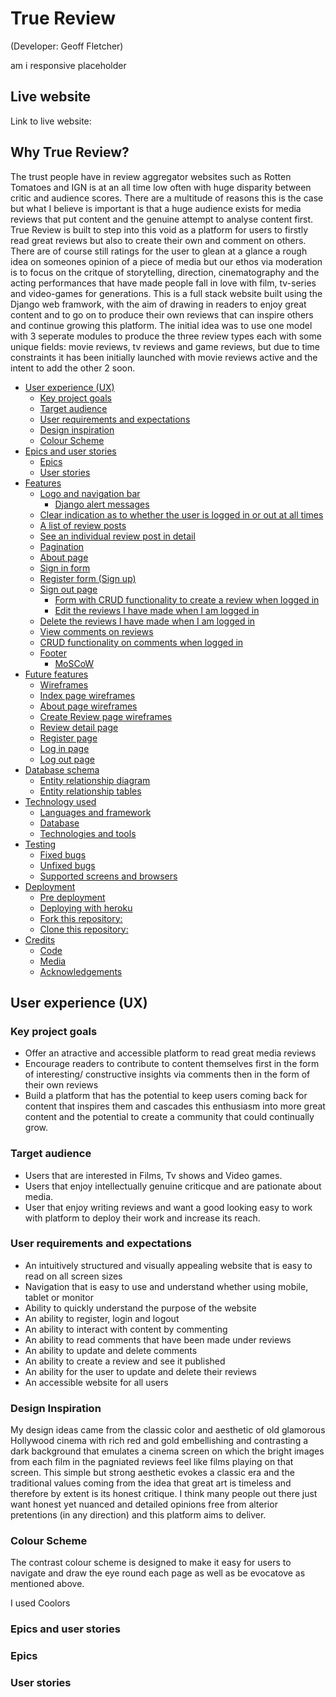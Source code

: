 # True Review

(Developer: Geoff Fletcher)

am i responsive placeholder

## Live website

Link to live website:
## Why True Review?

The trust people have in review aggregator websites such as Rotten Tomatoes and IGN is at an all time low often with huge disparity between critic and audience scores. There are a multitude of reasons this is the case but what I believe is important is that a huge audience exists for media reviews that put content and the genuine attempt to analyse content first. True Review is built to step into this void as a platform for users to firstly read great reviews but also to create their own and comment on others. There are of course still ratings for the user to glean at a glance a rough idea on someones opinion of a piece of media but our ethos via moderation is to focus on the critque of storytelling, direction, cinematography and the acting performances that have made people fall in love with film, tv-series and video-games for generations. This is a full stack website built using the Django web framwork, with the aim of drawing in readers to enjoy great content and to go on to produce their own reviews that can inspire others and continue growing this platform. The initial idea was to use one model with 3 seperate modules to produce the three review types each with some unique fields: movie reviews, tv reviews and game reviews, but due to time constraints it has been initially launched with movie reviews active and the intent to add the other 2 soon.


- [User experience (UX)](#user-experience-ux)
   * [Key project goals](#key-project-goals)
   * [Target audience](#target-audience)
   * [User requirements and expectations](#user-requirements-and-expectations)
   * [Design inspiration](#design-inspiration)
   * [Colour Scheme](#color-scheme)
- [Epics and user stories](#epics-and-user-stories)
   * [Epics](#epics)
   * [User stories](#user-stories)
- [Features](#features)
   * [Logo and navigation bar](#logo-and-navigation-bar)
     * [Django alert messages](#django-alert-messages)
   * [Clear indication as to whether the user is logged in or out at all times](#clear-indication-as-to-whether-the-user-is-logged-in-or-out-at-all-times)
    * [A list of review posts](#a-list-of-blog-posts)
   * [See an individual review post in detail](#see-an-individual-blog-post-in-detail)
   * [Pagination](#pagination)
   * [About page](#about-page)
    * [Sign in form](#sign-in-form)
   * [Register form (Sign up)](#register-form-sign-up)
   * [Sign out page](#sign-out-page)
     * [Form with CRUD functionality to create a review when logged in](#form-with-crud-functionality-to-make-a-review-when-logged-in)
      * [Edit the reviews I have made when I am logged in](#edit-the-reviews-i-have-made-when-i-am-logged-in)
   * [Delete the reviews I have made when I am logged in](#delete-the-reviews-i-have-made-when-i-am-logged-in)
   * [View comments on reviews](#view-comments-on-reviews)
   * [CRUD functionality on comments when logged in](#crud-functionality-on-comments-when-logged-in)
   * [Footer](#footer)   
     * [MoSCoW](#moscow)
- [Future features](#future-features)
  - [Wireframes](#wireframes)
   * [Index page wireframes](#index-page-wireframes)
   * [About page wireframes](#about-page-wireframes)
   * [Create Review page wireframes](#create-review-page-wireframes)
   * [Review detail page](#review-detail-page)
   * [Register page](#register-page)
   * [Log in page](#log-in-page)
   * [Log out page](#log-out-page)
- [Database schema](#database-schema)
   * [Entity relationship diagram](#entity-relationship-diagram)
   * [Entity relationship tables](#entity-relationship-tables)
- [Technology used](#technology-used)
   * [Languages and framework](#languages-and-framework)
   * [Database](#database)
   * [Technologies and tools](#technologies-and-tools)
- [Testing](#testing)
   * [Fixed bugs](#fixed-bugs)
   * [Unfixed bugs](#unfixed-bugs)
   * [Supported screens and browsers](#supported-screens-and-browsers)
- [Deployment](#deployment)
   * [Pre deployment](#pre-deployment)
   * [Deploying with heroku](#deploying-with-heroku)
   * [Fork this repository:](#fork-this-repository)
   * [Clone this repository:](#clone-this-repository)
- [Credits](#credits)
   * [Code](#code)
   * [Media](#media)
   - [Acknowledgements](#acknowledgements)

## User experience (UX)

### Key project goals

- Offer an atractive and accessible platform to read great media reviews
- Encourage readers to contribute to content themselves first in the form of interesting/ constructive insights via comments then in the form of their own reviews
- Build a platform that has the potential to keep users coming back for content that inspires them and cascades this enthusiasm into more great content and the potential to create a community that could continually grow.

### Target audience

- Users that are interested in Films, Tv shows and Video games.
- Users that enjoy intellectually genuine criticque and are pationate about media.
- User that enjoy writing reviews and want a good looking easy to work with platform to deploy their work and increase its reach.

### User requirements and expectations

- An intuitively structured and visually appealing website that is easy to read on all screen sizes
- Navigation that is easy to use and understand whether using mobile, tablet or monitor
- Ability to quickly understand the purpose of the website
- An ability to register, login and logout
- An ability to interact with content by commenting
- An ability to read comments that have been made under reviews
- An ability to update and delete comments
- An ability to create a review and see it published
- An ability for the user to update and delete their reviews
- An accessible website for all users

### Design Inspiration

My design ideas came from the classic color and aesthetic of old glamorous Hollywood cinema with rich red and gold embellishing and contrasting a dark background that emulates a cinema screen on which the bright images from each film in the pagniated reviews feel like films playing on that screen. This simple but strong aesthetic evokes a classic era and the traditional values coming from the idea that great art is timeless and therefore by extent is its honest critique. I think many people out there just want honest yet nuanced and detailed opinions free from alterior pretentions (in any direction) and this platform aims to deliver.

### Colour Scheme

The contrast colour scheme is designed to make it easy for users to navigate and draw the eye round each page as well as be evocatove as mentioned above.

I used Coolors

### Epics and user stories

### Epics

### User stories

